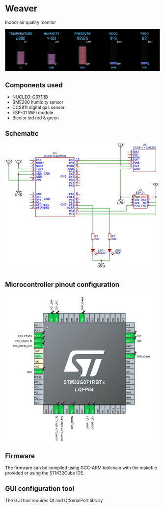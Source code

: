 # Weaver

Indoor air quality monitor

![dashboard](doc/dashboard.png)

## Components used
- [NUCLEO-G071RB](https://www.st.com/en/evaluation-tools/nucleo-g071rb.html)
- BME280 humidity sensor
- CCS811 digital gas sensor
- ESP-01 WiFi module
- Bicolor led red & green

## Schematic

![schematic](doc/schematic.png)

## Microcontroller pinout configuration

![microcontroller](doc/stm32_io_config.png)

## Firmware

The firmware can be compiled using GCC-ARM toolchain with the makefile provided or using the STM32Cube IDE.

## GUI configuration tool

The GUI tool requires Qt and QtSerialPort library
